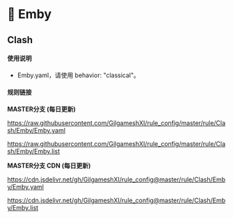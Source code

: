 # 🧸 Emby


## Clash 

#### 使用说明
- Emby.yaml，请使用 behavior: "classical"。

#### 规则链接
**MASTER分支 (每日更新)**

https://raw.githubusercontent.com/GilgameshXI/rule_config/master/rule/Clash/Emby/Emby.yaml

https://raw.githubusercontent.com/GilgameshXI/rule_config/master/rule/Clash/Emby/Emby.list

**MASTER分支 CDN (每日更新)**

https://cdn.jsdelivr.net/gh/GilgameshXI/rule_config@master/rule/Clash/Emby/Emby.yaml

https://cdn.jsdelivr.net/gh/GilgameshXI/rule_config@master/rule/Clash/Emby/Emby.list
